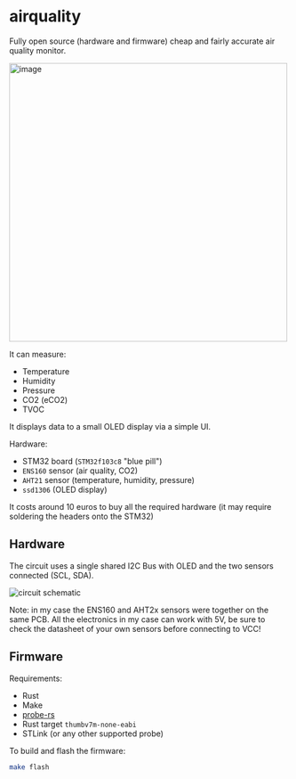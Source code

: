 # airquality

Fully open source (hardware and firmware) cheap and fairly accurate air quality monitor.

<img src="https://github.com/paologaleotti/airquality/assets/45665769/886df23f-7fe9-4707-bbe8-d8e5c07bd646" alt="image" width="500"/>

It can measure:

- Temperature
- Humidity
- Pressure
- CO2 (eCO2)
- TVOC

It displays data to a small OLED display via a simple UI.

Hardware:

- STM32 board (`STM32f103c8` "blue pill")
- `ENS160` sensor (air quality, CO2)
- `AHT21` sensor (temperature, humidity, pressure)
- `ssd1306` (OLED display)

It costs around 10 euros to buy all the required hardware
(it may require soldering the headers onto the STM32)

## Hardware

The circuit uses a single shared I2C Bus with OLED and the two sensors connected (SCL, SDA).

![circuit schematic](https://github.com/paologaleotti/airquality/assets/45665769/a9b9f326-9a93-4b54-b335-557a1421d912)

Note: in my case the ENS160 and AHT2x sensors were together on the same PCB.
All the electronics in my case can work with 5V, be sure to check the datasheet of your own sensors before connecting to VCC!

## Firmware

Requirements:

- Rust
- Make
- [probe-rs](https://probe.rs/)
- Rust target `thumbv7m-none-eabi`
- STLink (or any other supported probe)

To build and flash the firmware:

```bash
make flash
```
